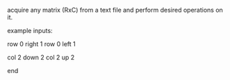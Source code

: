 acquire any matrix (RxC) from a 
text file and perform desired 
operations on it.


example inputs:

row 0 right 1
row 0 left 1

col 2 down 2
col 2 up 2

end
